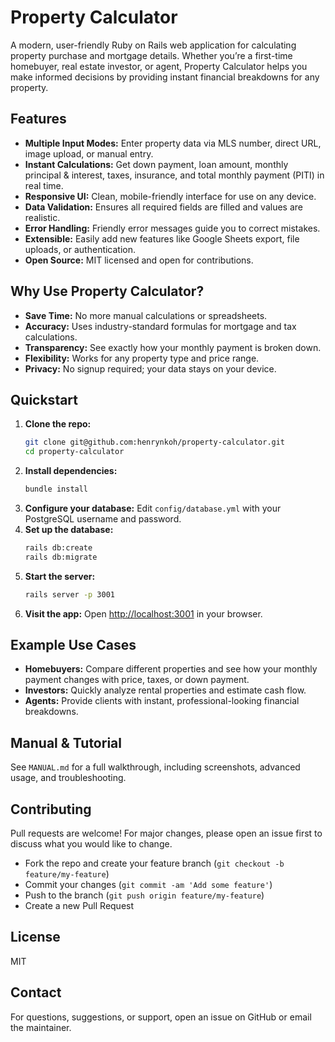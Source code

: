 # Property Calculator

A modern, user-friendly Ruby on Rails web application for calculating property purchase and mortgage details. Whether you’re a first-time homebuyer, real estate investor, or agent, Property Calculator helps you make informed decisions by providing instant financial breakdowns for any property.

## Features

- **Multiple Input Modes:** Enter property data via MLS number, direct URL, image upload, or manual entry.
- **Instant Calculations:** Get down payment, loan amount, monthly principal & interest, taxes, insurance, and total monthly payment (PITI) in real time.
- **Responsive UI:** Clean, mobile-friendly interface for use on any device.
- **Data Validation:** Ensures all required fields are filled and values are realistic.
- **Error Handling:** Friendly error messages guide you to correct mistakes.
- **Extensible:** Easily add new features like Google Sheets export, file uploads, or authentication.
- **Open Source:** MIT licensed and open for contributions.

## Why Use Property Calculator?

- **Save Time:** No more manual calculations or spreadsheets.
- **Accuracy:** Uses industry-standard formulas for mortgage and tax calculations.
- **Transparency:** See exactly how your monthly payment is broken down.
- **Flexibility:** Works for any property type and price range.
- **Privacy:** No signup required; your data stays on your device.

## Quickstart

1. **Clone the repo:**
   ```sh
   git clone git@github.com:henrynkoh/property-calculator.git
   cd property-calculator
   ```
2. **Install dependencies:**
   ```sh
   bundle install
   ```
3. **Configure your database:**
   Edit `config/database.yml` with your PostgreSQL username and password.
4. **Set up the database:**
   ```sh
   rails db:create
   rails db:migrate
   ```
5. **Start the server:**
   ```sh
   rails server -p 3001
   ```
6. **Visit the app:**
   Open [http://localhost:3001](http://localhost:3001) in your browser.

## Example Use Cases

- **Homebuyers:** Compare different properties and see how your monthly payment changes with price, taxes, or down payment.
- **Investors:** Quickly analyze rental properties and estimate cash flow.
- **Agents:** Provide clients with instant, professional-looking financial breakdowns.

## Manual & Tutorial

See `MANUAL.md` for a full walkthrough, including screenshots, advanced usage, and troubleshooting.

## Contributing

Pull requests are welcome! For major changes, please open an issue first to discuss what you would like to change.

- Fork the repo and create your feature branch (`git checkout -b feature/my-feature`)
- Commit your changes (`git commit -am 'Add some feature'`)
- Push to the branch (`git push origin feature/my-feature`)
- Create a new Pull Request

## License

MIT

## Contact

For questions, suggestions, or support, open an issue on GitHub or email the maintainer.
